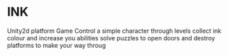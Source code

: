 INK
===

Unity2d platform Game
Control a simple character through levels
collect ink colour and increase you abilities
solve puzzles to open doors and destroy platforms to make your way throug

